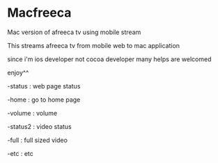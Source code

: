 <H1>Macfreeca</H1>

Mac version of afreeca tv using mobile stream

This streams afreeca tv from mobile web to mac application

since i'm ios developer not cocoa developer many helps are welcomed

enjoy^^

-status : web page status

-home : go to home page

-volume : volume

-status2 : video status

-full : full sized video

-etc : etc
